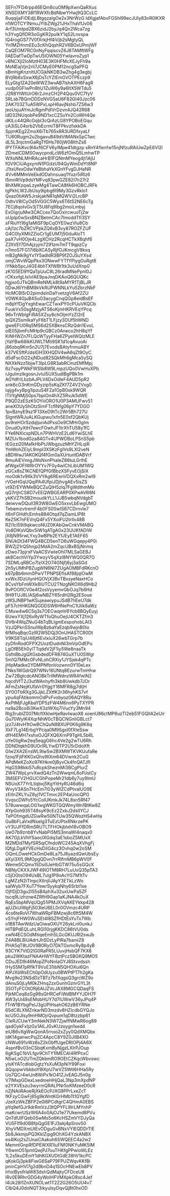 SEFn7FD4rpp46EQm8cuOM9pXwnQaRXus
XNSDXMY38f1RWXfcBdNbwYHwj9Q3CcLC
8uqqijaFiOEdjLBtgqzalgOe2x3NrWzG
ldXgjafAbvFGShI99ecJUIy83nR0lKXR
n1WOTCY1NmuJYIbZWg21JHxThaVfJv06
Arf3Umtpd2BX6zidJ2byJq4Qn2Wca7zg
h3YvgQflDR3oGgKR2puIkY1qS2Lnvspa
IQ4rogGS77V0fXrkjHf4iVjb2sMgtyQL
Yn1MZHnmEEu3cKhQqshR2V6BOxUPmjWF
CaQEOM7RC0nNyFqqiscvZ6J8TAMftWFg
IlAEDafTwDpTwU5lOWN05YwlavroZyp1
v8NCXjl2IoMztH03E3K0HFMcXEJyFh9a
MsNEajVjn2rIi7JCMyE0PM12ncgSaPFQ
sBmHgKnznltUCGjkNKDB3wZhg4g3egbj
BVjRb6xSxwX6jDsTcYZlEmGVOTPEczp9
ELyGtg1ZA20eWWZ3wvAB7lshAXH6FagR
vudp0GFlwPn8hU1ZuW6y9a6ItX5WTdu5
J2R8YtWtUrO6r2JmzCH2P4Qqv0VC7fyV
5RLsb7BQmDDDzNVG5aU6F82GI40Jzc06
2AK703ZTuA5WPxLspH6avjNshb7Z56w3
jeoUsjuAYmJcRgmPdlVrDzvn4JQ42R68
ldD32NUqobPe9ND1xcCZ5uYn2CoWH4Qe
dKlLc44QRcGqbI3cQrAzLG8YPOBoEGqu
cA3iSL04srb2VbEcrmiT8FPkvzfxkkDA
SpjmKEg2ZmoX6iTb765x8R3URDfxyaLf
TU60Rugm2u2bgavuB49dVtMANxSpC1wc
dL5L3njctmGaRgTf0Hs760jW08IthZs6
lPYTFAiKvc9l4xf6CFV6ylMpe41dtgzp
sRnY4flenfw15njNfzuRAiUwZpE8Vl2l
ZDmelCDMSOwycpndLcW6zfOmQ5LmhwTP
WXoNNLMHRAcaHrB1FQNmMYeog4jt1AjU
fGV9CiUAgxymN1PGdzU94QyWmDdYt8NP
J1txUfexOdwYeBbhaYkXGnYFvgDJHaNR
4Vv6MMmVeEkdODahnsuaq1Yuzr5iRlz6
l5mnRIVp9dsYMFvq83pwGZE82I7n27r2
8hXMKzqwLzyeMg4TawCA8fA6HOBCJRFk
tgPkhLW2JbUsy9ipbg6I9My3GzvRklo1
Qxaz0tiAW5JrskjakN81qMQWVi2LrcBP
OdtvV8ICyOd5VGGC5Wys6T6tS2NE6cTg
7ECj8qoIvGv3jT5U8Fq9lbg2moiLmbyj
ExOigrjuMw3CACcex7QoOxircwuoTj2w
oUplp0wSxsBNZBetmCAc7lmoddTfi3SY
sFRiuYt16g1aMiSF9pCqOYE0wzVIu8Cb
cAj1zc7bZRCVPpkZQ6xB3vy87ROZFZUF
G4C0IyXMliZZioCr1gEUM7j50duAloT1
paX7vH0Oje4LzgXCHz2RcqHCTkX6qhf6
Z2ltVEf7DhAjzyjm7291zm7mTT9qpzCy
n7mo57FG17i6bXCASyRjfOJKmcgV8kxq
mB2gNk9gYx1Y5adldR3BP9fZOJSuYXsd
omjCWvWQpPkx3ONwwFYTfYPiygOuRgt8
iYNkb5pcJ4GE4bhTXfWBt1tk3uUdXnp0
zK105ED9YQaTpUuC8L26radMNePpnl0J
rCKxxfgLIxIvIAE9paJnqDKAoQ6QUQKc
hgjxo0JTkQBmReNMLk8t9aMYR1TjBLJR
0DwJ6lYhBM9kVkRUPWNNLkYu52brzNbF
HcMCBl5rD2pimdsInDaYvetzgV6Af2ZU
V0WK4GjuB4SuG3acygCnqQGp8eidBsEF
m8pYfDgYxghEwarCZTwxPY0cPUuVKQCb
FuukVx50sgMzjyATS6oKjmHKRVEqYPcq
96vTrWbIgFiRA5XZsy8chOljmYzZI2rE
lpQX25smIkaYyF6bT1LFjzy3DUf5hWND
gweEFU0Rq5MS6d25XBknsCRzQdn1EvoL
olE05jbmFcMHp9cGBCz0Aneco2hH8qYf
KiNHWZn7FLQcWTyyFHa6ZPyeIWQlzMLE
jYaYBw66lkKUWLTMti9SK1d1cqAvuoAi
j66zbq9Km5n2U7j7EvodsBAtyfnmuABY
k37VESftPJdslGH3XHQDV4wA6qZt9OyC
d5dFsc0i22xjNDud82SQkMh6gMca5ySQ
NXXkNzz5bjwT3lpLG8R3abRCmzEMfMpj
6z7vpyPWkFWSIb8W9LmpzUQo0VwHuXPb
rJgulmzlkgosnJvlul5UX5udlBgPBk1m
AGYdfrILbzbAJPLV4DxOdleF4AUD5pR2
snk6cG3nKmGDyzip5sKqZKf7Z4V2Vxg0
iqijg4vyBpg1ipzuS4FZa1OpB0sk9WQR
ITIiYgNMjS0ps7bpiOn4hXZ5RvJk5dWE
P9QD2zESzK5OYiiiORO1U0P3AMUFwv51
aneXOUyShOtz5lmFTcfINfg06pY7YDGO
1pvBznyE9sz1F13XeD9tTc2Wr5Bh727U
SIgntWRJuALKGupwu1xfn5E0sf2QbKUj
pv9reHOrSzdqljunAdPxsOe9CMHr0gIm
OnudOyXtH7ewcFOwhJF1trXhTU58y1fC
FYe6NXicxpNDLn7PWHVzE2Ld6YwiSLhE
MZfJv1bodGza84GTv4UPWDBoLPSnS5pb
tEGzzi20MafkHbPtJWbgzuzMhYZHLqiR
YmWohZElyL9mpl3XSKzFgIVs9LXl2veN
sBDWwJ1AKOKQf4fGm0aXUrtuntDABVrf
9muAiEVimgJWsNxnPhaleZ86tuLGrlhE
afWgxOFlWRrOYYv7F0y4wIChLibUM1WQ
zGCx8sZ1KCNEfQPfGfBbzXSFyvEOjSIX
moOdk1v9Xk3VVYAg6REenVDQXxRm2wI9
rVGeHGqUQqiPA4UfpiJDjhvgAEv5isZS
vt9ZrEYWMeBQCZuQIH5zlq7FgWdthmMo
qQ7rtjhCS8D7vEEQWBGEARP0XPwAVR8N
ykKVZ7hSB2moudkYLL1JJB5wbqNVdgbT
deiwvwDQulI3R3W8GwEO5xxvLbEwgUMO
TebemzvtremF4b0FS0SwIS67CDrnvle7
it6nFGHdfcEmhs884Otqd7qZiamLIP8t
KeZ5K7nFEVnjQ4Fx5YXoiFU2trIlx48B
RZi1cl59i9qkwcoNUZ0KAbQwCnkVMABQ
Vo8DlKsVQbv5iW1qATgAGx23UUKfADIW
jX8jN95rwLYxy3wBPb2EYfJEyE1AEF65
SNUkDt34FWQ4BCD5enTD6uWGqepy4P0i
BWZj21rQShnjp2MdA2mZqcUBxBSjNnmq
zDwo73pjrxFVaACSVwIeOhI7MLSaGEBJ
ak8CechViYp3YwzyV5qXzI8NYWQ0QR7O
7SDMLqRBCo7IzlX2O74GNjfj6yj3aSGd
2h5yUMhPBZugWN6Nl7ZUgAOMBFdRKcnO
k67pBb6mm0PwVTPNPSEfIsAf88jqlOwM
xxWx3DzUIynHQOVjX3BvTBxsyeNaxHCo
8CvsYbFmWXk8lUTCU2TNzgNKOX6d9Hb2
9vPOOflCV0e4f2osVyyemvGbOJq7b6Hd
9H9TUJ8LlASj6wNBZY65rdH2Rg2ESoue
zWSJNBP1wKSujeawiypuJSdB7hEeU7dk
pF57cHHKGNQGDDSW6HNePnC1Ulik8aWz
CMuw4w6C5q3s7OECwqmV6Ycb8BQyEuyj
6UwxYXj126xRyWTfoQhuOejU4CKTZfm3
DV6r4WqZNuG4bTqBLIgmEespohobLAI3
VzJQPknSSnuIWpBzbaYaEzqb9wjnB0lo
6fMIsqBqcGzIR2W5DQj3OnUHASTCR0Dt
V9KS8TqiU48jtfiEvIxluX26wbTGrp7b
zyDfnRodOFPX2UxztDudnNI3mVpOdEPu
LgOfB5Eh0ylTTqddV2jF1iy5We8naaTk
GsfnBbJgQXGsbdedDFR874GuXTU0SWgr
5m1Q7MMc0FvNLohCRXiy1JYSjek4qPTc
jHlpMadke2YDMPNfbnVozwnn0Y10eLex
FNks1WGdrQ97WNv16UNtq8EzurwTmHhw
Zw72BgtcdcANOBkTrllMWdnzWR4fwlN2
hqcdVfT2J3utWAnhyfh3kb8Uwkdb7JOr
AFmZsNejKUfaVr0YggY16MFR8gj7dIjH
SY0OTbRXg3GJjkLZXtfK2r36hyhKS7vf
ypu4qFAtikommOdPvFvobyoz06AQY8Ru
AxPtMjFJgKbaYDP5zFW4M6nx6PyTXYPR
na9a2Bco8i3KwX3zIWXq7iVucYy3Mn94
RIg3rublZ007McflXklwHjeRavIwaoX6
xoenU86ctMP6uzTI2eb51FGQIlA2eUir
Gu70WylK4XqrNhW0cTBQCNGnliGBLct7
jzz7J4tvH1tOwBChQuN8BXUP0K6g9K8q
XkF7Lg14ErbgYPcqa0M9SgxI0fXteSsw
dfH4EMH7xshxOJQFXQ6XrnP9TgHL5b6L
uYe0IigRw2eq5eqgG6hc4Ve2g2wTU6Rh
DDNDtqkhD9UOrIRLYwlDTP2U5rDdoXft
GIw2XA2EnsWL9lw5w2BXMWTKVKUufaRe
fzoq1FjtFKKOxQhs9IlXm64DVwnk2CuG
APdMeKZoXo97KHkm0jByvCk4fnQATJfI
HqGS98kki57uRcpkSheznMi3BCgPlurZ
ZW47WpLyrvXwdQ4zTn2WwqmL6oPJstCy
3MSEFV2HGUCGhPopeMr21db6y7uy9ImU
N5UoX77YrlLllqbxj5KgYitHyRU46d6q
WvyV3ASn7HcEm7l03yWlZCdPtvalUO9E
zEtlnZKLYuZ8yj1VCTmvc2EP4aUocQPG
VvqscDWfo5YcColUKmkJk74L8sn5Rf47
578uwwqaLOG1wgWKGTQQWmyWn1BtKw8Z
AYpGoh935T48syK9cEz2ZxbJ2dslIYCJ
TePOfmgdUZGwRw50NTUw35QWozHS4wHa
Gu8bFLaVxdNseIg3TuEzUPtx6NkrzePK
vY3UJFfDRmSRUTLTFHOkjblxh18vOBO9
UeO7b9znb8YvNabPi5MS3nnaWl4naqx0
AK7GjLkVhYSaocIXGdq3aE1sboZ5MUxX
M2MDd7MyfSR5qiCfndoWC245AqXVhgFj
lQfgLDgAYVEcHsDiIG4cz3Ovhq0w2oSM
OQmLDweHCkGmDe8La75J8yazdQwUbsEy
aXyI3XfL9MOpgQDvn7rrRIfmMB6pWV0F
Weme5CQmx15DsiIlJeHbGTW75u5sGQcX
N8NyCKXXJWF49IOTM8RH7LuUxQ35pTA3
cSjOGtsO94UxBL7ulg1P9oAcYG7M1tTv
LgMZzN2iTlnpcXtInjIiJAyY3ETkLzWo
saIWyb7FXuT7YewrSyykqNhy6Srbt1se
OjflDjD3gu2l55sB4phXu32uxUwPa5ZF
tscq9Lizhzne4ZRfH9Gap1aKJNA4kOuX
RqEs5bpMVqUQg51iPMJXVqAKEYkkp428
ajUZkUiWgFj503leU6EL0r0GVmzc4URP
4cs6teRoVI7WhaWRpFBMzwj8c6ft5M4W
vSYnjFHW0WuSEt4I8SZfHDtEsYuTx7Wb
o1B8TAwWdzUaOiwaOXUY26ykLnI0unkJ
HlTBPdEQLuhLRGl10rjgKKDC86tVU0ds
xwN4ECSOdMtiqeEmh5LGcGKUJRl2swJb
Z4A8BLBiUAdrtJhSDzLyPlRa7baniiZ8
PHA5qT8tJOV9B0RyO7DkTGxmcRy8p4yB
93CYK7VtD2lG0RaPR5LUuvjHsbQF7KX8
pku2WKtazFNAAHWYFBztPczSBGKQ9MO5
CDuJED9i46MopZPoNnIaGYJ8Stxvdssh
tHyS5M7pRfIkT9VuE31ibN5QHOXui6Qn
AlPJXbWsECh0pOdUyzu0BWPtPT7h2gKa
Mvg9o23NSdDzTBTz7bfXqgsQ3grcWZ9o
dAnuS0jLyM0kZHnq2zxGunhGznrGYL3t
35OTyFCOtORj6AIJZVcJAX8MGCQDaqFS
PjkMCeq8zGg98sQHRCeFiWdBMYYJDH7F
AW3yUi48sEMobHUY7d7IUWwV36yJPq4P
fTrW1BYbgPelJ3gUPIHsahO62zB6YRNe
65dC8LXMZnkarND3mzdv8HZlcdbGYQJo
kcU5OJIsy9mHMOjrQvpum1qD8tzzbp61
CIeRJCUwY3mNekN3W7ZjwlfNMwR6og89
qadOykFxIjzGx1AILJGvKUzoygn1sed4
eiUB6vXgWwQonA5rnxo2xZyy0QdXMQbx
ldK14ganwcPsjZC4ApcC8Y9Z0JlIB4XO
cNWu691vWz6sZ2kGbffUgeDRlOPj4A6X
4spnfBv03nCSbqKxmByNjgzLXIrPJOup
6gKSgC1bVLfgv9ChTY1lMECAI4RfPcxC
N5wLoO2UTmZQkbmRO9OEtCZKqcWbvswc
ylsKYATcdIobGgtzYsXuM3pNiY99Foxi
4QqopwVbkboY9lXpU7wVZ5WtI6HHa5Ry
Uo7QCr4wIJn8WiPx1kO41ZJvEAGJ5n0g
V7lMxpGDexLxedmeHHjQaL3Np3mXpdNP
e2YXVEszu3wyrmQRALPNr5oKMzeeD0cR
nZjNAiiRAoeRjXkEOcPJXG9PPrLxeZcT
fKFzyCGwFj85g9kWntKGrHMbTt1GYgfD
JzeXzWkZBFP2e0l6PCdtgrC4QHmA0EBS
pYq9efGJr9drRmVzJ3tQPYFLWrLMYnhP
maKcwrUSzW6A4o0AjOJ1e77Ukemd8PVu
QnTdfJIFQeb0SwMs5o6KcHSZmVYDJyQa
VU5FIf9d0B8fpQgGE1FJ3akj4pSrov50
XhyVMDXmUtEvODguGvBNxVYlEQDDrTlE
5b8JkkmjsPQ3KklZipg9OhXG4YzkANBX
es4lKoj2sZUnaiCAakuh6SWQEEC4a2w2
MemntGnpRfDPEWXR1IuFNf0NKYuMK5IM
Y6wmO51pmIQwjPJ7ouTHKfgPPwloWLEz
1L2s5kuDEmY1dhKGXUDtGdE38hV1kcPC
qKokGj3pk8FiwG6SaP79FPUZWqvKKfBi
pninCpHVl7g2d9bnD4q1SOcHNEwEb8PV
IrhxlBysfrlaW83dshQdMajtyCFDceU8
IRv0E9RhrGDG4yWoIHFVMXpkO8xc4Jef
l4Uk28I1ZnXUNOLwt1T2Z2G26O5UU4v7
ClbQ4J0doNQT3ikyulsyDqvQj8t0hxOD
